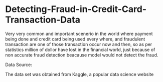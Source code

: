 # Detecting-Fraud-in-Credit-Card-Transaction-Data


Very very common and important scenerio in the world where payment being done and credit card being used every where, and fraudulent transaction are one of those transaction occur now and then, so as per statistics  million of dollor have lost in the financial world, just because of non accurate fraud detection beacause model would not detect the fraud.


Data Source:

The data set was obtained from Kaggle, a popular data science website

